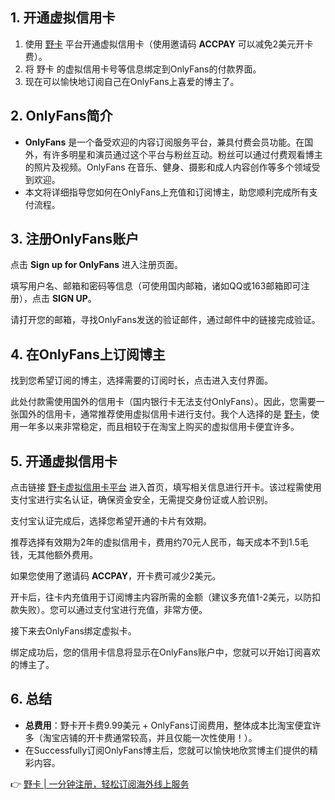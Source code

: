 ## 1. 开通虚拟信用卡

1. 使用 [野卡](https://bit.ly/bewildcard) 平台开通虚拟信用卡（使用邀请码 **ACCPAY** 可以减免2美元开卡费）。
2. 将 野卡 的虚拟信用卡号等信息绑定到OnlyFans的付款界面。
3. 现在可以愉快地订阅自己在OnlyFans上喜爱的博主了。

## 2. OnlyFans简介

- **OnlyFans** 是一个备受欢迎的内容订阅服务平台，兼具付费会员功能。在国外，有许多明星和演员通过这个平台与粉丝互动。粉丝可以通过付费观看博主的照片及视频。OnlyFans 在音乐、健身、摄影和成人内容创作等多个领域受到欢迎。
- 本文将详细指导您如何在OnlyFans上充值和订阅博主，助您顺利完成所有支付流程。

## 3. 注册OnlyFans账户

点击 **Sign up for OnlyFans** 进入注册页面。

填写用户名、邮箱和密码等信息（可使用国内邮箱，诸如QQ或163邮箱即可注册），点击 **SIGN UP**。

请打开您的邮箱，寻找OnlyFans发送的验证邮件，通过邮件中的链接完成验证。

## 4. 在OnlyFans上订阅博主

找到您希望订阅的博主，选择需要的订阅时长，点击进入支付界面。

此处付款需使用国外的信用卡（国内银行卡无法支付OnlyFans）。因此，您需要一张国外的信用卡，通常推荐使用虚拟信用卡进行支付。我个人选择的是 [野卡](https://bit.ly/bewildcard)，使用一年多以来非常稳定，而且相较于在淘宝上购买的虚拟信用卡便宜许多。

## 5. 开通虚拟信用卡

点击链接 [野卡虚拟信用卡平台](https://bit.ly/bewildcard) 进入首页，填写相关信息进行开卡。该过程需使用支付宝进行实名认证，确保资金安全，无需提交身份证或人脸识别。

支付宝认证完成后，选择您希望开通的卡片有效期。

推荐选择有效期为2年的虚拟信用卡，费用约70元人民币，每天成本不到1.5毛钱，无其他额外费用。

如果您使用了邀请码 **ACCPAY**，开卡费可减少2美元。

开卡后，往卡内充值用于订阅博主内容所需的金额（建议多充值1-2美元，以防扣款失败）。您可以通过支付宝进行充值，非常方便。

接下来去OnlyFans绑定虚拟卡。

绑定成功后，您的信用卡信息将显示在OnlyFans账户中，您就可以开始订阅喜欢的博主了。

## 6. 总结

- **总费用**：野卡开卡费9.99美元 + OnlyFans订阅费用，整体成本比淘宝便宜许多（淘宝店铺的开卡费通常较高，并且仅能一次性使用！）。
- 在Successfully订阅OnlyFans博主后，您就可以愉快地欣赏博主们提供的精彩内容。

👉 [野卡 | 一分钟注册，轻松订阅海外线上服务](https://bit.ly/bewildcard)